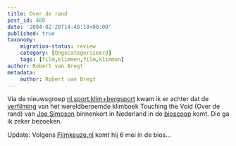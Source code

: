 ```yaml
---
title: Over de rand
post_id: 460
date: '2004-02-20T14:40:10+00:00'
published: true
taxonomy:
    migration-status: review
    category: [Ongecategoriseerd]
    tags: [film,klimmen,film,klimmen]
author: Robert van Bregt
metadata:
    author: Robert van Bregt
---
```

Via de nieuwsgroep [nl.sport.klim+bergsport](news:nl.sport.klim+bergsport) kwam ik er achter dat de [verfilming](http://www.imdb.com/title/tt0379557/) van het wereldberoemde klimboek Touching the Void (Over de rand) van [Joe Simpson](http://www.noordinaryjoe.co.uk/) binnenkort in Nederland in de [bioscoop](http://www.biosagenda.nl/index.php?action=film&filmID=8856) komt. Die ga ik zeker bezoeken.

Update: Volgens [Filmkeuze.nl](http://www.filmkeuze.nl/) komt hij 6 mei in de bios…